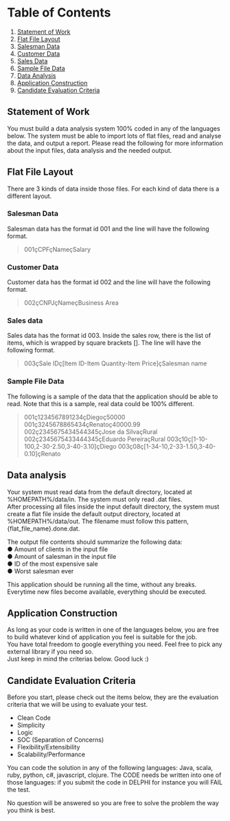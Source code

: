# Table of Contents
1. [Statement of Work](#statement)
2. [Flat File Layout](#file-layout)
3. [Salesman Data](#salesman)
4. [Customer Data](#customer)
5. [Sales Data](#sales)
6. [Sample File Data](#sample)
7. [Data Analysis](#data-analysis)
8. [Application Construction](#application)
9. [Candidate Evaluation Criteria](#evaluation)

## Statement of Work <a name="statement"></a>
You must build a data analysis system 100% coded in any of the languages below.
The system must be able to import lots of flat files, read and analyse the data, and output a report.
Please read the following for more information about the input files, data analysis and the needed output.

## Flat File Layout <a name="file-layout"></a>
There are 3 kinds of data inside those files. For each kind of data there is a different layout.

### Salesman Data <a name="salesman"></a>
Salesman data has the format id 001 and the line will have the following format.

> 001çCPFçNameçSalary

### Customer Data <a name="customer"></a>
Customer data has the format id 002 and the line will have the following format.

> 002çCNPJçNameçBusiness Area

### Sales data <a name="sales"></a>
Sales data has the format id 003. Inside the sales row, there is the list of items, which is
wrapped by square brackets []. The line will have the following format.

> 003çSale IDç[Item ID-Item Quantity-Item Price]çSalesman name

### Sample File Data <a name="sample"></a>
The following is a sample of the data that the application should be able to read. Note that this is a
sample, real data could be 100% different.

> 001ç1234567891234çDiegoç50000 001ç3245678865434çRenatoç40000.99
002ç2345675434544345çJose da SilvaçRural 002ç2345675433444345çEduardo PereiraçRural
003ç10ç[1-10-100,2-30-2.50,3-40-3.10]çDiego
003ç08ç[1-34-10,2-33-1.50,3-40-0.10]çRenato

## Data analysis <a name="data-analysis"></a>
Your system must read data from the default directory, located at %HOMEPATH%/data/in. The system
must only read .dat files.  
After processing all files inside the input default directory, the system must create a flat file inside the
default output directory, located at %HOMEPATH%/data/out. The filename must follow this pattern,
{flat_file_name}.done.dat.

The output file contents should summarize the following data:           
● Amount of clients in the input file         
● Amount of salesman in the input file          
● ID of the most expensive sale         
● Worst salesman ever         

This application should be running all the time, without any breaks. Everytime new files become
available, everything should be executed.

## Application Construction <a name="application"></a>
As long as your code is written in one of the languages below, you are free to build whatever kind of
application you feel is suitable for the job.         
You have total freedom to google everything you need. Feel free to pick any external library if you need
so.         
Just keep in mind the criterias below. Good luck :)

## Candidate Evaluation Criteria <a name="evaluation"></a>

Before you start, please check out the items below, they are the evaluation criteria that we will be using to
evaluate your test.

* Clean Code
* Simplicity 
* Logic 
* SOC (Separation of Concerns) 
* Flexibility/Extensibility
* Scalability/Performance

You can code the solution in any of the following languages: Java, scala, ruby, python, c#, javascript,
clojure. The CODE needs be written into one of those languages: if you submit the code in DELPHI for
instance you will FAIL the test.

No question will be answered so you are free to solve the problem the way you think is best.


